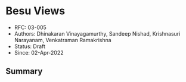 <!--
 Copyright IBM Corp. All Rights Reserved.

 SPDX-License-Identifier: CC-BY-4.0
 -->
# Besu Views

- RFC: 03-005
- Authors: Dhinakaran Vinayagamurthy, Sandeep Nishad, Krishnasuri Narayanam, Venkatraman Ramakrishna
- Status: Draft
- Since: 02-Apr-2022

## Summary

